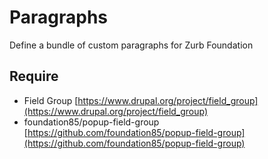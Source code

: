 # Paragraphs
Define a bundle of custom paragraphs for Zurb Foundation





## Require
* Field Group [https://www.drupal.org/project/field_group](https://www.drupal.org/project/field_group)
* foundation85/popup-field-group [https://github.com/foundation85/popup-field-group](https://github.com/foundation85/popup-field-group)
